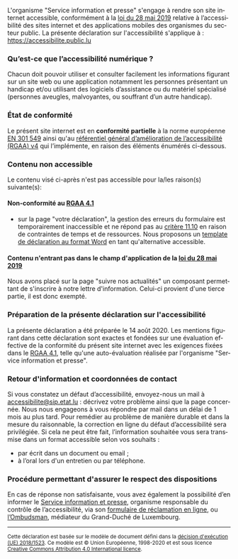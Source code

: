 <div class="decla-access" lang="fr">
	<p> L'organisme "Service information et presse" s'engage à rendre son site internet accessible, conformément à la 
		<a href="http://legilux.public.lu/eli/etat/leg/loi/2019/05/28/a373/jo">loi du 28 mai 2019</a> relative à l’accessibilité des sites internet et des applications mobiles des organismes du secteur public. La présente déclaration sur l'accessibilité s'applique à : 
		<a href="https://accessibilite.public.lu">https://accessibilite.public.lu</a>
	</p>
	<h3>Qu’est-ce que l’accessibilité numérique ?</h3>
	<p>Chacun doit pouvoir utiliser et consulter facilement les informations figurant sur un site web ou une application notamment les personnes présentant un handicap et/ou utilisant des logiciels d’assistance ou du matériel spécialisé (personnes aveugles, malvoyantes, ou souffrant d’un autre handicap).</p>
	<h3>État de conformité</h3>
	<p> Le présent site internet est en 
		<strong>conformité partielle</strong> à la norme européenne 
		<a href="https://www.etsi.org/deliver/etsi_en/301500_301599/301549/02.01.02_60/en_301549v020102p.pdf">EN 301 549</a> ainsi qu'au 
		<a href="https://accessibilite.public.lu/fr/rgaa4.1/">référentiel général d’amélioration de l’accessibilité (RGAA) v4</a> qui l’implémente, en raison des éléments énumérés ci-dessous. 
	</p>
	<h3>Contenu non accessible</h3>
	<p>Le contenu visé ci-après n'est pas accessible pour la/les raison(s) suivante(s):</p>
	<h4>Non-conformité au 
		<a href="https://accessibilite.public.lu/fr/rgaa4.1/">RGAA 4.1</a>
	</h4>
	<ul>
		<li>sur la page "votre déclaration", la gestion des erreurs du formulaire est temporairement inaccessible et ne répond pas au <a href="../rgaa4.1/criteres.html#crit-11-10">critère 11.10</a> en raison de contraintes de temps et de ressources. Nous proposons un <a href="../files/template-decla-fr.docx">template de déclaration au format Word</a> en tant qu'alternative accessible.</li>
	</ul>
	<h4>Contenu n'entrant pas dans le champ d'application de la 
		<a href="http://legilux.public.lu/eli/etat/leg/loi/2019/05/28/a373/jo">loi du 28 mai 2019</a>
	</h4> 
	<p>Nous avons placé sur la page "suivre nos actualités" un composant permettant de s'inscrire à notre lettre d'information. Celui-ci provient d'une tierce partie, il est donc exempté.</p> 
	<h3>Préparation de la présente déclaration sur l'accessibilité</h3>
	<p> La présente déclaration a été préparée le 14 août 2020. Les mentions figurant dans cette déclaration sont exactes et fondées sur une évaluation effective de la conformité du présent site internet avec les exigences fixées dans le 
		<a href="https://accessibilite.public.lu/fr/rgaa4.1/">RGAA 4.1</a>, telle qu'une auto-évaluation réalisée par l'organisme "Service information et presse". 
	</p>
	<h3>Retour d'information et coordonnées de contact</h3>
	<p>Si vous constatez un défaut d’accessibilité, envoyez-nous un mail à 
		<a href="mailto:accessibilite@sip.etat.lu">accessibilite@sip.etat.lu</a> : décrivez votre problème ainsi que la page concernée. Nous nous engageons à vous répondre par mail dans un délai de 1 mois au plus tard. Pour remédier au problème de manière durable et dans la mesure du raisonnable, la correction en ligne du défaut d’accessibilité sera privilégiée. Si cela ne peut être fait, l’information souhaitée vous sera transmise dans un format accessible selon vos souhaits :
	</p>
	<ul>
		<li>par écrit dans un document ou email ;</li>
		<li>à l’oral lors d'un entretien ou par téléphone.</li>
	</ul>
	<p></p>
	<h3>Procédure permettant d'assurer le respect des dispositions</h3>
	<p>En cas de réponse non satisfaisante, vous avez également la possibilité d’en informer le 
		<a href="https://sip.gouvernement.lu">Service information et presse</a>, organisme responsable du contrôle de l’accessibilité, via son 
		<a href="https://sip.gouvernement.lu/fr/support/reclamation-accessibilite.html">formulaire de réclamation en ligne</a>, ou 
		<a href="http://www.ombudsman.lu/">l’Ombudsman</a>, médiateur du Grand-Duché de Luxembourg. 
	</p>
	<hr>
		<small>Cette déclaration est basée sur le modèle de document défini dans la 
			<a href="https://eur-lex.europa.eu/legal-content/FR/TXT/?uri=CELEX%3A32018D1523" hreflang="en">décision d'exécution (UE) 2018/1523</a>. Ce modèle est © Union Européenne, 1998-2020 et est sous licence 
			<a href="https://creativecommons.org/licenses/by/4.0/" hreflang="en" lang="en">Creative Commons Attribution 4.0 International licence</a>.
		</small>
	</div>